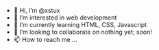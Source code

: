 - 👋 Hi, I’m @xstux
- 👀 I’m interested in web development
- 🌱 I’m currently learning HTML, CSS, Javascript
- 💞️ I’m looking to collaborate on nothing yet; soon!
- 📫 How to reach me ...

<!---
xstux/xstux is a ✨ special ✨ repository because its `README.md` (this file) appears on your GitHub profile.
You can click the Preview link to take a look at your changes.
--->
